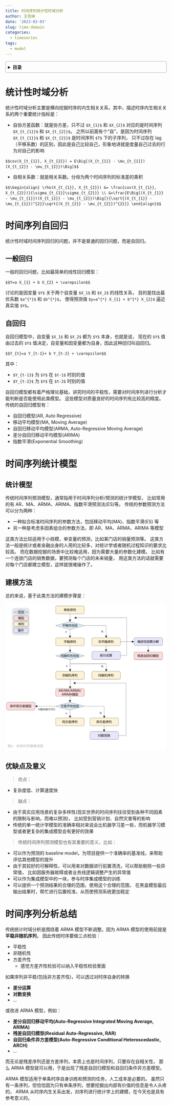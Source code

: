 ```yaml
---
title: 时间序列统计性时域分析
author: 王哲峰
date: '2023-03-03'
slug: time-domain
categories:
  - timeseries
tags:
  - model
---
```


<style>
details {
    border: 1px solid #aaa;
    border-radius: 4px;
    padding: .5em .5em 0;
}
summary {
    font-weight: bold;
    margin: -.5em -.5em 0;
    padding: .5em;
}
details[open] {
    padding: .5em;
}
details[open] summary {
    border-bottom: 1px solid #aaa;
    margin-bottom: .5em;
}
img {
    pointer-events: none;
}
</style>

<details><summary>目录</summary><p>

- [统计性时域分析](#统计性时域分析)
- [时间序列自回归](#时间序列自回归)
  - [一般回归](#一般回归)
  - [自回归](#自回归)
- [时间序列统计模型](#时间序列统计模型)
  - [统计模型](#统计模型)
  - [建模方法](#建模方法)
  - [优缺点及意义](#优缺点及意义)
- [时间序列分析总结](#时间序列分析总结)
</p></details><p></p>

# 统计性时域分析

统计性时域分析主要是横向挖掘时序的内生相关关系，其中，描述时序内生相关关系的两个重要统计指标是：

* 自协方差函数：就是协方差，只不过 `$X_{1}$` 和 `$X_{2}$` 对应的是时间序列 `$X_{t_{1}}$` 和 `$X_{t_{2}}$`。
  之所以前面有个“自”，是因为时间序列 `$X_{t_{1}}$` 和 `$X_{t_{2}}$` 是时间序列 `$T$` 下的子序列，
  只不过存在 lag（平移系数）的区别，因此是自己比较自己，形象地讲就是度量自己过去的行为对自己的影响

`$$cov(X_{t_{1}}, X_{t_{2}}) = E\Big[(X_{t_{1}} - \mu_{t_{1}})(X_{t_{2}} - \mu_{t_{2}})\Big]$$`

* 自相关系数：就是相关系数。分母为两个时间序列的标准差的乘积

`$$\begin{align}
\rho(X_{t_{1}}, X_{t_{2}}) &= \frac{cov(X_{t_{1}}, X_{t_{2}})}{\sigma_{t_{1}}\sigma_{t_{2}}} \\
&=\frac{E\Big[(X_{t_{1}} - \mu_{t_{1}})(X_{t_{2}} - \mu_{t_{2}})\Big]}{\sqrt{(X_{t_{1}} - \mu_{t_{1}})^{2}}\sqrt{(X_{t_{2}} - \mu_{t_{2}})^{2}}}
\end{align}$$`

# 时间序列自回归

统计性时域时间序列回归的问题，并不是普通的回归问题，而是自回归。

## 一般回归

一般的回归问题，比如最简单的线性回归模型：

`$$Y=a X_{1} + b X_{2} + \varepsilon$$`

讨论的是因变量 `$Y$` 关于两个自变量 `$X_1$` 和 `$X_2$` 的线性关系，
目的是找出最优系数 `$a^{*}$` 和 `$b^{*}$`，
使得预测值 `$y=a^{*} X_{1} + b^{*} X_{2}$` 逼近真实值 `$Y$`。

## 自回归

自回归模型中，自变量 `$X_1$` 和 `$X_2$` 都为 `$Y$` 本身，也就是说，
现在的 `$Y$` 值由过去的 `$Y$` 值决定，自变量和因变量都为自身，因此这种回归叫自回归。

`$$Y_{t}=a Y_{t-1}+ b Y_{t-2} + \varepsilon$$`

其中：

* `$Y_{t-1}$` 为 `$Y$` 在 `$t-1$` 时刻的值
* `$Y_{t-2}$` 为 `$Y$` 在 `$t-2$` 时刻的值

自回归模型都有着严格理论基础，讲究时间的平稳性，需要对时间序列进行分析才能判断是否能使用此类模型。
这些模型对质量良好的时间序列有比较高的精度。传统的自回归模型有：

* 自回归模型(AR, Auto Regressive)
* 移动平均模型(MA, Moving Average)
* 自回归移动平均模型(ARMA, Auto-Regressive Moving Average)
* 差分自回归移动平均模型(ARIMA)
* 指数平滑(Exponential Smoothing)

# 时间序列统计模型

## 统计模型

传统时间序列预测模型，通常指用于时间序列分析/预测的统计学模型，
比如常用的有 AR、MA、ARMA、ARIMA、指数平滑预测法(ES)等。
传统的参数预测方法可以分为两种：

* 一种拟合标准时间序列的参数方法，包括移动平均(MA)、指数平滑(ES) 等
* 另一种是考虑多因素组合的参数方法，即 AR、MA、ARMA、ARIMA 等模型

这类方法比较适用于小规模，单变量的预测，比如某门店的销量预测等。
这类方法一般是统计或者金融出身的人用的比较多，对统计学或者随机过程知识的要求比较高。
而在数据挖掘的场景中比较难适用，因为需要大量的参数化建模。
比如有一个连锁门店的销售数据，要预测每个门店的未来销量，
用这类方法的话就需要对每个门店都建立模型，这样就很难操作了。

## 建模方法

总的来说，基于此类方法的建模步骤是：

![img](images/flow.png)

## 优缺点及意义

> 优点：

* 复杂度低、计算速度快

> 缺点：

* 由于真实应用场景的复杂多样性(现实世界的时间序列往往受到各种不同因素的限制与影响，而难以预测)，
  比如受到营销计划、自然灾害等的影响
* 传统的单一统计学模型的准确率相对来说会比机器学习差一些，而机器学习模型或者更复杂的集成模型会有更好的效果

> 传统时间序列预测模型也有其重要的意义，比如：

* 可以作为预测的 baseline model，为项目提供一个准确率的基准线，来帮助评估其他模型的提升
* 由于其较好的可解释性，可以用来对数据进行前置清洗，可以帮助剔除一些异常值，
  比如因服务器故障或者业务线逻辑调整产生的异常值
* 可以作为集成模型中的一块，参与时序集成模型的训练
* 可以提供一个预测结果的合理的范围，使用这个合理的范围，
  在黑盒模型最后输出结果时，帮忙进行后置校准，从而使预测系统更加稳定

# 时间序列分析总结

传统统计时域分析是围绕着 ARMA 模型不断调整。因为 ARMA 模型的使用前提是**平稳非随机序列**，
因此传统时序要做三点检验：

* 平稳性
* 非随机性
* 方差齐性
    - 感觉方差齐性检验可以纳入平稳性检验里面

如果序列非平稳(包括非方差齐性)，可以透过对时序自身的转换

* **差分运算**
* **对数变换**
* ...

或改进 ARMA 模型，例如：

* **差分自回归移动平均(Auto-Regressive Integrated Moving Average, ARIMA)**
* **残差自回归模型(Residual Auto-Regressive, RAR)**
* **自回归条件异方差模型(Auto-Regressive Conditional Heteroscedastic, ARCH)**
* ...

而无论是残差序列还是方差序列，本质上也是时间序列，只要存在自相关性，
那么 ARMA 模型就可以用，于是出现了残差自回归模型和自回归条件异方差模型。

ARMA 模型适用于单条时序自身训练和预测的任务，人工成本是必要的。
虽然只有一条序列，但恰恰因为只有单条序列，想要挖掘出内部有价值的信息是令人头疼的，
ARMA 从时序内生关系出发，对序列进行统计学上的建模，在今天也是具有参考意义的。
